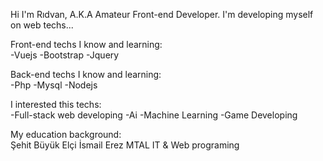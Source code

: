 Hi I'm Rıdvan, A.K.A Amateur Front-end Developer.
 I'm developing myself on web techs...

Front-end techs I know and learning:  
-Vuejs
-Bootstrap
-Jquery

Back-end techs I know and learning:  
-Php
-Mysql
-Nodejs

I interested this techs:  
-Full-stack web developing
-Ai
-Machine Learning
-Game Developing


My education background:  
Şehit Büyük Elçi İsmail Erez MTAL IT & Web programing
